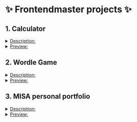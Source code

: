 # ✨ Frontendmaster projects ✨

## 1. Calculator

<details>
  <summary> <ins>Description:</ins> </summary>
  <br>
  <p>It consists of three main components: HTML, CSS and JS.</p>
  
  - HTML defines the structure and layout of the calculator, such as the buttons, the display and the input field.
  - CSS styles the appearance of the calculator, such as the colors, fonts and borders.
  - JS adds functionality and interactivity to the calculator, such as handling user input, performing calculations and updating the display.
  
</details>

<details>
  <summary> <ins>Preview:</ins> </summary>
  <br>
  
  ![Calculator](preview/calculator_project_preview.jpeg)
  
</details>

## 2. Wordle Game

<details>
  <summary> <ins>Description:</ins> </summary>
  <br>
  <p>Wordle is a popular online game where you have to guess a five-letter word in six tries.
  You get feedback on each guess, such as how many letters are correct (green), close (yellow) or wrong (grey).</p>
  <p>To play Wordle, we need to call an API that generates a random word for each day.
  We also need to check if the word you enter is valid, meaning it is a five-letter word that exists in the English dictionary.</p>
  
  <p>We have two APIs to work with:</p>
  
  **GET:** https://words.dev-apis.com/word-of-the-day to get the answer.
  
  **POST:** https://words.dev-apis.com/validate-word to check the word.
  - The endpoint expects JSON with a property called "word". A valid post body would be `{ "word": "dance" }`.
  - The API will return back to you the word you sent and validWord which will be `true` or `false`. e.g. `{ "word": "dance", "validWord": true }` or `{ "word": "abcde", "validWord": false }`.
  
</details>

<details>
  <summary> <ins>Preview:</ins> </summary>
  <br>
  
  ![Wordle Game](preview/wordle_game_preview.jpeg)
  
</details>

## 3. MISA personal portfolio

<details>
  <summary> <ins>Description:</ins> </summary>
  <br>
  <p>The website has a simple and elegant design, with a light theme and a responsive layout. The website also provides links to her social media profiles, and contact information. The website is hosted on Firebase and has a registration form to receive more information, it's connected with Google form.</p>
  
  [Link Website](https://mylinh-misa.web.app/)

</details>

<details>
  <summary> <ins>Preview:</ins> </summary>
  <br>
  
  ![MISA portfolio](preview/mylinh-misa.web.app.jpeg)
  
</details>
